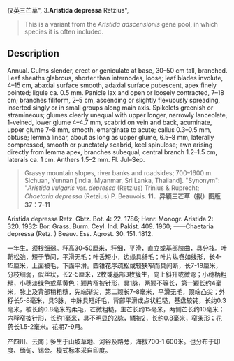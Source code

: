 仪英三芒草",
3.**Aristida depressa** Retzius",

> This is a variant from the *Aristida adscensionis* gene pool, in which species it is often included.

## Description
Annual. Culms slender, erect or geniculate at base, 30–50 cm tall, branched. Leaf sheaths glabrous, shorter than internodes, loose; leaf blades involute, 4–15 cm, abaxial surface smooth, adaxial surface pubescent, apex finely pointed; ligule ca. 0.5 mm. Panicle lax and open or loosely contracted, 7–18 cm; branches filiform, 2–5 cm, ascending or slightly flexuously spreading, inserted singly or in small groups along main axis. Spikelets greenish or stramineous; glumes clearly unequal with upper longer, narrowly lanceolate, 1-veined, lower glume 4–4.7 mm, scabrid on vein and back, acuminate, upper glume 7–8 mm, smooth, emarginate to acute; callus 0.3–0.5 mm, obtuse; lemma linear, about as long as upper glume, 6.5–8 mm, laterally compressed, smooth or punctately scabrid, keel spinulose; awn arising directly from lemma apex, branches subequal, central branch 1.2–1.5 cm, laterals ca. 1 cm. Anthers 1.5–2 mm. Fl. Jul–Sep.

> Grassy mountain slopes, river banks and roadsides; 700–1600 m. Sichuan, Yunnan [India, Myanmar, Sri Lanka, Thailand].
  "Synonym": "*Aristida vulgaris* var. *depressa* (Retzius) Trinius &amp; Ruprecht; *Chaetaria depressa* (Retzius) P. Beauvois.
**11．异颖三芒草（拟）图版37：7-11**

Aristida depressa Retz. Gbtz. Bot. 4: 22. 1786; Henr. Monogr. Aristida 2: 320. 1932: Bor. Grass. Burm. Ceyl. Ind. Pakist. 409. 1960; ——Chaetaria depressa (Retz. ) Beauv. Ess. Agrost. 30. 151. 1812.

一年生。须根细弱。秆高30-50厘米，秆细，平滑，直立或基部膝曲，具分枝。叶鞘松弛，短于节间，平滑无毛；叶舌短小，边缘具纤毛；叶片纵卷如线形，长4-15厘米，上面被毛，下面平滑。圆锥花序疏松或较狭窄而具间断，长7-18厘米，分枝细弱，似丝状，长2-5厘米，2枚或基部3枚簇生，向上斜升或微弯；小穗柄粗糙，小穗淡绿色或草黄色；颖片窄披针形，具1脉，两颖不等长，第一颖长约4毫米，脉上及背部稍粗糙，先端渐尖，第二颖长7-8毫米，平滑无毛，顶端凸尖；外稃长5-8毫米，具3脉，中脉具短纤毛，背部平滑或点状粗糙，基盘较钝，长约0.3毫米，被长约0.8毫米的柔毛，芒微粗糙，主芒长约15毫米，两侧芒长约10毫米；内稃窄披针形，长约1毫米，具不明显的2脉，鳞被2，长约0.8毫米，窄条形；花药长1.5-2毫米。花期7-9月。

产四川、云南；多生于山坡草地、河谷及路旁，海拔700-1 600米。也分布于印度、缅甸、锡金。模式标本采自印度。
